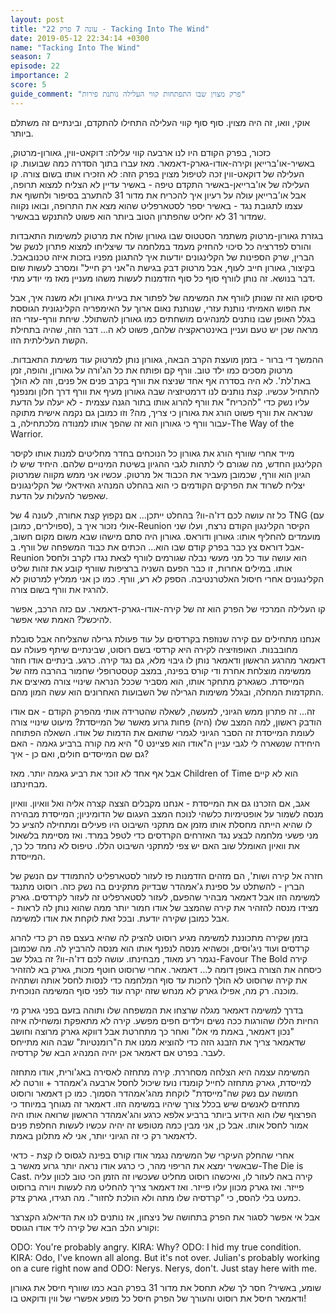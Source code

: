 ```yaml
---
layout: post
title: "עונה 7 פרק 22 - Tacking Into The Wind"
date: 2019-05-12 22:34:14 +0300
name: "Tacking Into The Wind"
season: 7
episode: 22
importance: 2
score: 5
guide_comment: "פרק מצוין שבו התפתחות קווי העלילה נותנת פירות"
---
```

אוקי, וואו, זה היה מצוין. סוף סוף קווי העלילה התחילו להתקדם, ובינתיים זה משתלם ביותר.

כזכור, בפרק הקודם היו לנו ארבעה קווי עלילה: דוקאט-ווין, גאורון-מרטוק, באשיר-או'ברייאן וקירה-אודו-גארק-דאמאר. מאז עברו בתוך הסדרה כמה שבועות. קו העלילה של דוקאט-ווין זכה לטיפול מצוין בפרק הזה: לא הזכירו אותו בשום צורה. קו העלילה של או'ברייאן-באשיר התקדם טיפה - באשיר עדיין לא הצליח למצוא תרופה, אבל או'ברייאן עולה על רעיון איך להכריח את מדור 31 להתערב בסיפור ולחשוף את עצמו לתגובת נגד - באשיר יספר לסטארפליט שהוא מצא את התרופה, ובואו נקווה שמדור 31 לא יחליט שהפתרון הטוב ביותר הוא פשוט להתנקש בבאשיר.

בגזרת גאורון-מרטוק משתמר הסטטוס שבו גאורון שולח את מרטוק למשימות התאבדות והורס לפדרציה כל סיכוי להחזיק מעמד במלחמה עד שיצליחו למצוא פתרון לנשק של הברין, שרק הספינות של הקלינגונים יודעות איך להתגונן מפניו בזכות איזה טכנובאבל. בקיצור, גאורון חייב לעוף, אבל מרטוק דבק בגישת ה"אני רק חייל" ומסרב לעשות שום דבר בנושא. זה נותן לוורף סוף כל סוף הזדמנות לעשות משהו מעניין מאז מי יודע מתי.

סיסקו הוא זה שנותן לוורף את המשימה של לפתור את בעיית גאורון ולא משנה איך, אבל את הפוש האמיתי נותנת עזרי, שנותנת נאום ארוך על האימפריה הקלינגונית הגוססת בגלל האופן שבו נותנים למנהיגים מושחתים כמו גאורון להשתולל. שיחת וורף-עזרי הזו מראה שכן יש טעם ועניין באינטראקציה שלהם, פשוט לא ה... דבר הזה, שהיה בתחילת הקשת העלילתית הזו.

ההמשך די ברור - בזמן מועצת הקרב הבאה, גאורון נותן למרטוק עוד משימת התאבדות. מרטוק מסכים כמו ילד טוב. וורף קם ופותח את כל הג'ורה על גאורון, והופה, זמן באת'לת'. לא היה בסדרה אף אחד שניצח את וורף בקרב פנים אל פנים, וזה לא הולך להתחיל עכשיו. קצת נותנים לנו דרמטיזציה שבה גאורון מעיף את וורף דרך חלון ומנפנף עליו נשק כדי "להכריח" את וורף להרוג אותו בתור הגנה עצמית - לא יעלה על הדעת שנראה את וורף פשוט הורג את גאורון כי צריך, מה? וזו כמובן גם נקמה אישית מתוקה עבור וורף כי גאורון הוא זה שהפך אותו למנודה מלכתחילה, ב-The Way of the Warrior.

מייד אחרי שוורף הורג את גאורון כל הנוכחים בחדר מחליטים למנות אותו לקיסר הקלינגון החדש, מה שגורם לי לתהות לגבי ההגיון בשיטת המינויים שלהם. היחיד שיש לו הגיון הוא וורף, שכמובן מעביר את הכבוד אל מרטוק. עכשיו אני ממש מקווה שמרטוק יצליח לשרוד את הפרקים הקודמים כי הוא בהחלט המנהיג האידאלי של הקלינגונים שאפשר להעלות על הדעת.

כל זה עושה לכם דז'ה-וו? בהחלט ייתכן... אם נקפוץ קצת אחורה, לעונה 4 של TNG (עם ספוילרים, כמובן), אולי נזכור איך ב-Reunion הקיסר הקלינגון הקודם נרצח, ועלו שני מועמדים להחליף אותו: גאורון ודוראס. גאורון היה סתם מישהו שבא משום מקום חשוב, אבל דוראס צץ כבר בפרק קודם שבו הוא... הכתים את כבוד המשפחה של וורף. ב-Reunion הוא עושה עוד כל מני מעשי נבלה שגורמים לוורף לצאת נגדו לקרב ולחסל אותו. במילים אחרות, זו כבר הפעם השניה ברציפות שוורף קובע את זהות שליט הקלינגונים אחרי חיסול האלטרנטיבה. הספק לא רע, וורף. כמו כן אני ממליץ למרטוק לא להרגיז את וורף בשום צורה.

קו העלילה המרכזי של הפרק הוא זה של קירה-אודו-גארק-דאמאר. עם כזה הרכב, אפשר להיכשל? האמת שאי אפשר. 

אנחנו מתחילים עם קירה שנוזפת בקרדסים על עוד פעולת גרילה שהצליחה אבל סובלת מחובבנות. האופוזיציה לקירה היא קרדסי בשם רוסוט, שבינתיים שיתף פעולה עם דאמאר מהרגע הראשון ודאמאר נותן לו גיבוי מלא, גם נגד קירה. כרגע. בינתיים אודו חוזר ממשימה מוצלחת אחרת ודי קורס בפינה, במצב קטסטרופלי שחמור בהרבה מזה של המייסדת. כשגארק מתחקר אותו, הוא מסביר שככל הנראה שינויי צורה מאיצים את התקדמות המחלה, ובגלל משימות הגרילה של השבועות האחרונים הוא עשה המון מהם. 

זה... זה פתרון ממש הגיוני, למעשה, לשאלה שהטרידה אותי מהפרק הקודם - אם אודו הודבק ראשון, למה המצב שלו (היה) פחות גרוע מאשר של המייסדת? מיעוט שינויי צורה לעומת המייסדת זה הסבר הגיוני לגמרי שתואם את הדמות של אודו. השאלה הפתוחה היחידה שנשארה לי לגבי עניין ה"אודו הוא פציינט 0" היא מה קורה ברביע גאמה - האם גם שם המייסדים חולים, ואם כן - איך?

אבל אף אחד לא זוכר את רביע גאמה יותר. מאז Children of Time הוא לא קיים מבחינתנו.

אגב, אם הזכרנו גם את המייסדת - אנחנו מקבלים הצצה קצרה אליה ואל וואיון. וואיון מנסה לשמור על אופטימיות כלשהי לנוכח המצב העגום של הדומיניון; המייסדת מבהירה לו שהיא הייתה מחסלת אותו מזמן אם מתקני השיבוט היו פעילים ומתחילה להציע כל מני פשעי מלחמה לבצע נגד האזרחים הקרדסים כדי לטפל במרד. ואז מסיימת בלשאול את וואיון האומלל שוב האם יש צפי למתקני השיבוט הללו. טיפוס לא נחמד כל כך, המייסדת.

חזרה אל קירה ושות', הם מזהים הזדמנות פז לעזור לסטארפליט להתמודד עם הנשק של הברין - להשתלט על ספינת ג'אמהדר שבדיוק מתקינים בה נשק כזה. רוסוט מתנגד למשימה הזו אבל דאמאר מבהיר שהפעם, לעזור לסטארפליט זה לעזור לקרדסים. גארק מצידו מנסה להזהיר את קירה שהמצב של אודו חמור יותר ממה שהוא נותן לה לראות - אבל כמובן שקירה יודעת. ובכל זאת לוקחת את אודו למשימה.

בזמן שקירה מתכוננת למשימה מגיע רוסוט להציק לה שהיא בעצם פה רק כדי להרוג קרדסים ועוד ניג'וסים, וכשהיא מנסה לנפנף אותו הוא מנסה להרביץ לה. מה שכמובן נגמר רע מאוד, מבחינתו. עושה לכם דז'ה-וו? זה בגלל שב-Favour The Bold קירה כיסחה את הצורה באופן דומה ל... דאמאר. אחרי שרוסוט חוטף מכות, גארק בא להזהיר את קירה שרוסוט לא הולך לחכות עד סוף המלחמה כדי לנסות לחסל אותה ושתהיה מוכנה. רק מה, אפילו גארק לא מנחש שזה יקרה עוד לפני סוף המשימה הנוכחית.

בדרך למשימה דאמאר מגלה שרצחו את המשפחה שלו ותוהה בזעם בפני גארק מי החיות הללו שהורגות ככה נשים וילדים חפים מפשע. קירה לא מתאפקת ומשחילה איזה "נכון דאמאר, באמת מי אלו" ואחר כך מתחרטת אבל דווקא גארק מרוצה וחושב שדאמאר צריך את הזבנג הזה כדי להוציא ממנו את ה"רומנטיות" שבה הוא מתייחס לעבר. בפרט אם דאמאר אכן יהיה המנהיג הבא של קרדסיה.

המשימה עצמה היא הצלחה מסחררת. קירה מתחזה לאסירה באג'ורית, אודו מתחזה למייסדת, גארק מתחזה לחייל קומנדו נועז שיכול לחסל ארבעה ג'אמהדר + וורטה לא חמושה עם נשק שה"מייסדת" לוקחת מהג'אמהדר הסמוך. כמו כן דאמאר ורוסוט מתחזים לאנשים שיש בכלל צורך שיהיו במשימה הזו. דאמאר זה מגוחך במיוחד כי הפרצוף שלו הוא הידוע ביותר ברביע אלפא כרגע והג'אמהדר הראשון שרואה אותו היה אמור לחסל אותו. אבל כן, אני מבין כמה מטופש זה יהיה עכשיו לעשות החלפת פנים לדאמאר רק כי זה הגיוני יותר, אני לא מתלונן באמת.

אחרי שהחלק העיקרי של המשימה נגמר אודו קורס בפינה לגסוס לו קצת - כדאי שבאשיר ימצא את הריפוי מהר, כי כרגע אודו נראה יותר גרוע מאשר ב-The Die is Cast. קירה באה לעזור לו, ואיכשהו רוסוט מחליט שעכשיו זה הזמן הכי טוב לכוון עליה פייזר. ואז גארק מכוון עליו פייזר. ואז דאמאר צריך להחליט מה לעשות ויורה ברוסוט כמעט בלי להסס, כי "קרדסיה שלו מתה ולא הולכת לחזור". מה תגידו, גארק צדק.

אבל אי אפשר לסגור את הפרק בתחושה של ניצחון, אז נותנים לנו את הדיאלוג הקצרצר וקורע הלב הבא של קירה ליד אודו הגוסס:

ODO: You're probably angry. 
KIRA: Why? 
ODO: I hid my true condition. 
KIRA: Odo, I've known all along. But it's not over. Julian's probably working on a cure right now and 
ODO: Nerys. Nerys, don't. Just stay here with me.

שומע, באשיר? חסר לך שלא תחסל את מדור 31 בפרק הבא כמו שוורף חיסל את גאורון ודאמאר חיסל את רוסוט והעורך של הפרק חיסל כל מופע אפשרי של ווין ודוקאט בו!
